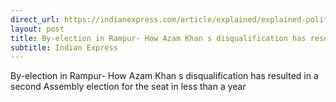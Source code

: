 ```yaml
---
direct_url: https://indianexpress.com/article/explained/explained-politics/azam-khan-disqualification-rampur-by-election-explained-8266323/
layout: post
title: By-election in Rampur- How Azam Khan s disqualification has resulted in a second Assembly election for the seat in less than a year
subtitle: Indian Express
---
```


By-election in Rampur- How Azam Khan s disqualification has resulted in a second Assembly election for the seat in less than a year